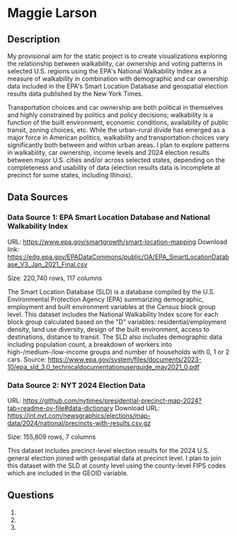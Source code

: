 # Maggie Larson

## Description

My provisional aim for the static project is to create visualizations exploring the relationship between walkability, car ownership and voting patterns in selected U.S. regions using the EPA's National Walkability Index as a measure of walkability in combination with demographic and car ownership data included in the EPA's Smart Location Database and geospatial election results data published by the New York Times.

Transportation choices and car ownership are both political in themselves and highly constrained by politics and policy decisions; walkability is a function of the built environment, economic conditions, availability of public transit, zoning choices, etc. While the urban-rural divide has emerged as a major force in American politics, walkability and transportation choices vary significantly both between and within urban areas. I plan to explore patterns in walkability, car ownership, income levels and 2024 election results between major U.S. cities and/or across selected states, depending on the completeness and usability of data (election results data is incomplete at precinct for some states, including Illinois).

## Data Sources

### Data Source 1: EPA Smart Location Database and National Walkability Index

URL: https://www.epa.gov/smartgrowth/smart-location-mapping
Download link: https://edg.epa.gov/EPADataCommons/public/OA/EPA_SmartLocationDatabase_V3_Jan_2021_Final.csv

Size: 220,740 rows, 117 columns

The Smart Location Database (SLD) is a database compiled by the U.S. Environmental Protection Agency (EPA) summarizing demographic, employment and built environment variables at the Census block group level. This dataset includes the National Walkability Index score for each block group calculated based on the "D" variables: residential/employment density, land use diversity, design of the built environment, access to destinations, distance to transit. The SLD also includes demographic data including population count, a breakdown of workers into high-/medium-/low-income groups and number of households with 0, 1 or 2 cars.
Source: https://www.epa.gov/system/files/documents/2023-10/epa_sld_3.0_technicaldocumentationuserguide_may2021_0.pdf


### Data Source 2: NYT 2024 Election Data

URL: https://github.com/nytimes/presidential-precinct-map-2024?tab=readme-ov-file#data-dictionary
Download URL: https://int.nyt.com/newsgraphics/elections/map-data/2024/national/precincts-with-results.csv.gz

Size: 155,809 rows, 7 columns

This dataset includes precinct-level election results for the 2024 U.S. general election joined with geospatial data at precinct level. 
I plan to join this dataset with the SLD at county level using the county-level FIPS codes which are included in the GEOID variable.


## Questions

1. 
2.
3.